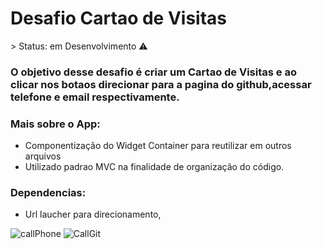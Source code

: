 <h1>Desafio Cartao de Visitas</h1>
 > Status: em Desenvolvimento ⚠️

### O objetivo desse desafio é criar um Cartao de Visitas e ao clicar nos botaos direcionar para a pagina do github,acessar telefone e email respectivamente.

### Mais sobre o App:
+ Componentização do Widget Container para reutilizar em outros arquivos
+ Utilizado padrao MVC na finalidade de organização do código.

### Dependencias:

+ Url laucher para direcionamento,

![callPhone](https://user-images.githubusercontent.com/98062365/152444099-d253a7e2-60e7-41c9-9f01-6f73b7e29152.gif)
![CallGit](https://user-images.githubusercontent.com/98062365/152444679-b9b39155-3102-48f5-9475-76f4083f6677.gif)



